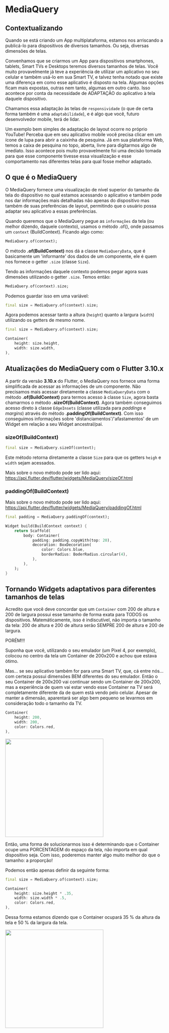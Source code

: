 # MediaQuery

## Contextualizando

Quando se está criando um App multiplataforma, estamos nos arriscando a publicá-lo para dispositivos de diversos tamanhos. Ou seja, diversas dimensões de telas.

Convenhamos que se criarmos um App para dispositivos smartphones, tablets, Smart TVs e Desktops teremos diversos tamanhos de telas. Você muito provavelmente já teve a experiência de utilizar um aplicativo no seu celular e também usá-lo em sua Smart TV, e talvez tenha notado que existe uma diferença em como esse aplicativo é disposto na tela. Algumas opções ficam mais expostas, outras nem tanto, algumas em outro canto. Isso acontece por conta da necessidade de ADAPTAÇÃO do aplicativo à tela daquele dispositivo.

Chamamos essa adaptação às telas de `responsividade` (o que de certa forma também é uma `adaptabilidade`), e é algo que você, futuro desenvolvedor mobile, terá de lidar.

Um exemplo bem simples de adaptação de layout ocorre no próprio YouTube! Perceba que em seu aplicativo mobile você precisa clicar em um ícone de lupa para abrir a caixinha de pesquina. Já em sua plataforma Web, temos a caixa de pesquina no topo, aberta, livre para digitarmos algo de imediato. Isso acontece pois muito provavelmente foi uma decisão tomada para que esse componente tivesse essa visualização e esse comportamento nas diferentes telas para qual fosse melhor adaptado.

## O que é o MediaQuery

O MediaQuery fornece uma visualização de nível superior do tamanho da tela do dispositivo no qual estamos acessando o aplicativo e também pode nos dar informações mais detalhadas não apenas do dispositivo mas também de suas preferências de layout, permitindo que o usuário possa adaptar seu aplicativo a essas preferências.

Quando queremos que o MediaQuery pegue as `informações` da tela (ou melhor dizendo, daquele contexto), usamos o método .of(), onde passamos um `context` (BuildContext). Ficando algo como:

```dart
MediaQuery.of(context);
```

O método **.of(BuildContext)** nos dá a classe `MediaQueryData`, que é basicamente um 'informante' dos dados de um componente, ele é quem nos fornece o getter `.size` (classe `Size`).

Tendo as informações daquele contexto podemos pegar agora suas dimensões utilizando o getter `.size`. Temos então:

```dart
MediaQuery.of(context).size;
```

Podemos guardar isso em uma variável:

```dart
final size = MediaQuery.of(context).size;
```

Agora podemos acessar tanto a altura (`height`) quanto a largura (`width`) utilizando os getters de mesmo nome.

```dart
final size = MediaQuery.of(context).size;

Container(
    height: size.height,
    width: size.width,
),
```

## Atualizações do MediaQuery com o Flutter 3.10.x

A partir da versão **3.10.x** do Flutter, o MediaQuery nos fornece uma forma simplificada de acessar as informações de um componente. Não precisamos mais acessar diretamente a classe `MediaQueryData` com o método **.of(BuildContext)** para termos acesso à classe `Size`, agora basta chamarmos o método **.sizeOf(BuildContext)**.
Agora também conseguimos acesso direto à classe `EdgeInsets` (classe utilizada para _paddings_ e _margins_) através do método **.paddingOf(BuildContext)**. Com isso conseguimos informações sobre 'distanciamentos'/'afastamentos' de um Widget em relação a seu Widget ancestral/pai.

### sizeOf(BuildContext)

```dart
final size = MediaQuery.sizeOf(context);
```

Este método retorna diretamente a classe `Size` para que os getters `heigh` e `width` sejam acessados.

Mais sobre o novo método pode ser lido aqui: https://api.flutter.dev/flutter/widgets/MediaQuery/sizeOf.html

### paddingOf(BuildContext)

Mais sobre o novo método pode ser lido aqui: https://api.flutter.dev/flutter/widgets/MediaQuery/paddingOf.html

```dart
final padding = MediaQuery.paddingOf(context);

Widget build(BuildContext context) {
    return Scaffold(
        body: Container(
            padding: padding.copyWith(top: 20),
            decoration: BoxDecoration(
                color: Colors.blue,
                borderRadius: BoderRadius.circular(4),
            ),
        ),
    );
}
```

## Tornando Widgets adaptativos para diferentes tamanhos de telas

Acredito que você deve concordar que um `Container` com 200 de altura e 200 de largura possui esse tamanho de forma exata para TODOS os dispositivos. Matemáticamente, isso é indiscutível, não importa o tamanho da tela: 200 de altura e 200 de altura serão SEMPRE 200 de altura e 200 de largura.

PORÉM!!!

Suponha que você, utilizando o seu emulador (um Pixel 4, por exemplo), colocou no centro da tela um Container de 200x200 e achou que estava ótimo.

Mas... se seu aplicativo também for para uma Smart TV, que, cá entre nós... com certeza possui dimensões BEM diferentes do seu emulador. Então o seu Container de 200x200 vai continuar sendo um Container de 200x200, mas a experiência de quem vai estar vendo esse Container na TV será completamente diferente da de quem está vendo pelo celular. Apesar de manter a dimensão, aparentará ser algo bem pequeno se levarmos em consideração todo o tamanho da TV.

```dart
Container(
    height: 200,
    width: 200,
    color: Colors.red,
),
```

<img src='../../../assets/200por200.png' height=310>

Então, uma forma de solucionarmos isso é determinando que o Container ocupe uma PORCENTAGEM do espaço da tela, não importa em qual dispositivo seja. Com isso, poderemos manter algo muito melhor do que o tamanho: a proporção!

Podemos então apenas definir da seguinte forma:

```dart
final size = MediaQuery.of(context).size;

Container(
    height: size.height * .35,
    width: size.width * .5,
    color: Colors.red,
),
```

Dessa forma estamos dizendo que o Container ocupará 35 % da altura da tela e 50 % da largura da tela.

<img src='../../../assets/mediaquery.png' height=310>
